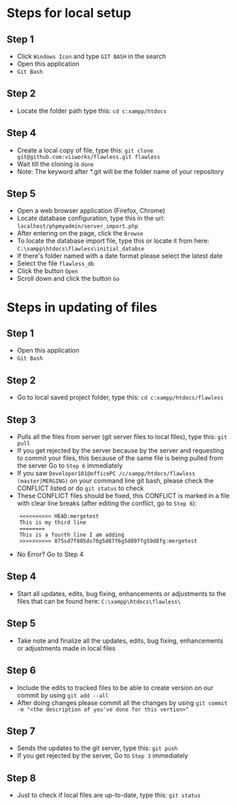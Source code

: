 # Steps for local setup
## Step 1

- Click `Windows Icon` and type `GIT BASH` in the search
- Open this application
- `Git Bash`

## Step 2

- Locate the folder path type this: `cd c:xampp/htdocs`

## Step 4

- Create a local copy of file, type this: `git clone git@github.com:viiworks/flawless.git flawless`
- Wait till the cloning is `done`
- Note: The keyword after *.git will be the folder name of your repository

## Step 5

- Open a web browser application (Firefox, Chrome)
- Locate database configuration, type this in the url: `localhost/phpmyadmin/server_import.php`
- After entering on the page, click the `Browse`
- To locate the database import file, type this or locate it from here: `C:\xampp\htdocs\flawless\initial_databse`
- If there's folder named with a date format please select the latest date
- Select the file `flawless_db`
- Click the button `Open`
- Scroll down and click the button `Go`



# Steps in updating of files 
## Step 1

- Open this application
- `Git Bash`

## Step 2

- Go to local saved project folder, type this: `cd c:xampp/htdocs/flawless`

## Step 3

- Pulls all the files from server (git server files to local files), type this: `git pull`
- If you get rejected by the server because by the server and requesting to commit your files, this because of the same file is being pulled from the server Go to `Step 6` immediately
- If you saw `Developer101@officePC /c/xampp/htdocs/flawless (master|MERGING)` on your command line git bash, please check the CONFLICT listed or do `git status` to check
- These CONFLICT files should be fixed, this CONFLICT is marked in a file with clear line breaks (after editing the conflict, go to `Step 6`):
```
    <<<<<<<<<< HEAD:mergetest
    This is my third line
    ========
    This is a fourth line I am adding
    >>>>>>>>>> 875sd7f805ds76g5d87f6g5d897fg59d8fg:mergetest
```
- No Error? Go to Step 4

## Step 4

- Start all updates, edits, bug fixing, enhancements or adjustments to the files that can be found here: `C:\xampp\htdocs\flawless\`

## Step 5

- Take note and finalize all the updates, edits, bug fixing, enhancements or adjustments made in local files

## Step 6

- Include the edits to tracked files to be able to create version on our commit by using `git add --all`
- After doing changes please commit all the changes by using `git commit -m "<the description of you've done for this vertion>"`

## Step 7

- Sends the updates to the git server, type this: `git push`
- If you get rejected by the server, Go to `Step 3` immediately

## Step 8

- Just to check if local files are up-to-date, type this: `git status`
